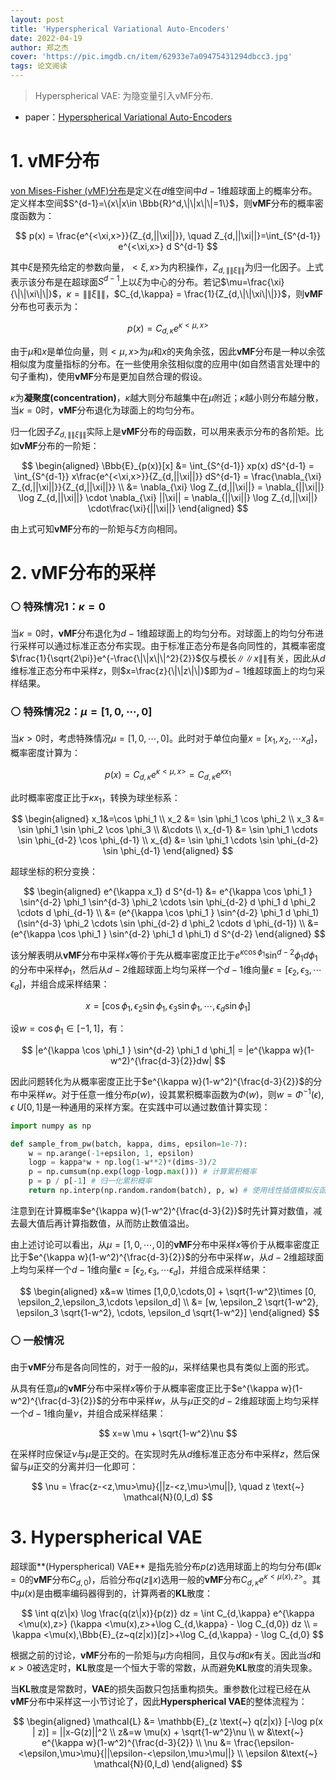```yaml
---
layout: post
title: 'Hyperspherical Variational Auto-Encoders'
date: 2022-04-19
author: 郑之杰
cover: 'https://pic.imgdb.cn/item/62933e7a09475431294dbcc3.jpg'
tags: 论文阅读
---
```


> Hyperspherical VAE: 为隐变量引入vMF分布.

- paper：[Hyperspherical Variational Auto-Encoders](https://arxiv.org/abs/1804.00891)


# 1. vMF分布

[von Mises-Fisher (vMF)分布](https://0809zheng.github.io/2022/04/23/vmf.html)是定义在$d$维空间中$d-1$维超球面上的概率分布。定义样本空间$S^{d-1}=\{x\|x\in \Bbb{R}^d,\|\|x\|\|=1\}$，则**vMF**分布的概率密度函数为：

$$ p(x) = \frac{e^{<\xi,x>}}{Z_{d,||\xi||}}, \quad Z_{d,||\xi||}=\int_{S^{d-1}} e^{<\xi,x>} d S^{d-1} $$

其中$\xi$是预先给定的参数向量，$<\xi,x>$为内积操作，$Z_{d,\|\|\xi\|\|}$为归一化因子。上式表示该分布是在超球面$S^{d-1}$上以$\xi$为中心的分布。若记$\mu=\frac{\xi}{\|\|\xi\|\|}$，$\kappa=\|\|\xi\|\|$，$C_{d,\kappa} = \frac{1}{Z_{d,\|\|\xi\|\|}}$，则**vMF**分布也可表示为：

$$ p(x) = C_{d,\kappa} e^{\kappa <\mu,x>} $$

由于$\mu$和$x$是单位向量，则$<\mu,x>$为$\mu$和$x$的夹角余弦，因此**vMF**分布是一种以余弦相似度为度量指标的分布。在一些使用余弦相似度的应用中(如自然语言处理中的句子重构)，使用**vMF**分布是更加自然合理的假设。

$\kappa$为**凝聚度(concentration)**，$\kappa$越大则分布越集中在$\mu$附近；$\kappa$越小则分布越分散，当$\kappa=0$时，**vMF**分布退化为球面上的均匀分布。

归一化因子$Z_{d,\|\|\xi\|\|}$实际上是**vMF**分布的母函数，可以用来表示分布的各阶矩。比如**vMF**分布的一阶矩：

$$ \begin{aligned} \Bbb{E}_{p(x)}[x] &= \int_{S^{d-1}} xp(x) dS^{d-1} = \int_{S^{d-1}} x\frac{e^{<\xi,x>}}{Z_{d,||\xi||}} dS^{d-1} = \frac{\nabla_{\xi} Z_{d,||\xi||}}{Z_{d,||\xi||}} \\ &= \nabla_{\xi} \log Z_{d,||\xi||} = \nabla_{||\xi||} \log Z_{d,||\xi||} \cdot \nabla_{\xi} ||\xi|| = \nabla_{||\xi||} \log Z_{d,||\xi||} \cdot\frac{\xi}{||\xi||} \end{aligned} $$

由上式可知**vMF**分布的一阶矩与$\xi$方向相同。

# 2. vMF分布的采样

### ⚪ 特殊情况1：$\kappa=0$

当$\kappa=0$时，**vMF**分布退化为$d-1$维超球面上的均匀分布。对球面上的均匀分布进行采样可以通过标准正态分布实现。由于标准正态分布是各向同性的，其概率密度$\frac{1}{\sqrt{2\pi}}e^{-\frac{\|\|x\|\|^2}{2}}$仅与模长$\|\|x\|\|$有关，因此从$d$维标准正态分布中采样$z$，则$x=\frac{z}{\|\|z\|\|}$即为$d-1$维超球面上的均匀采样结果。


### ⚪ 特殊情况2：$\mu=[1,0,\cdots,0]$

当$\kappa>0$时，考虑特殊情况$\mu=[1,0,\cdots,0]$。此时对于单位向量$x=[x_1,x_2,\cdots x_d]$，概率密度计算为：

$$ p(x) = C_{d,\kappa} e^{\kappa <\mu,x>}= C_{d,\kappa} e^{\kappa x_1} $$

此时概率密度正比于$\kappa x_1$，转换为球坐标系：

$$ \begin{aligned} x_1&=\cos \phi_1 \\ x_2 &= \sin \phi_1 \cos \phi_2 \\ x_3 &= \sin \phi_1 \sin \phi_2 \cos \phi_3 \\ &\cdots \\ x_{d-1} &= \sin \phi_1 \cdots \sin \phi_{d-2} \cos \phi_{d-1} \\ x_{d} &= \sin \phi_1 \cdots \sin \phi_{d-2} \sin \phi_{d-1} \end{aligned} $$

超球坐标的积分变换：

$$ \begin{aligned} e^{\kappa x_1} d S^{d-1} &= e^{\kappa \cos \phi_1 } \sin^{d-2} \phi_1 \sin^{d-3} \phi_2 \cdots \sin \phi_{d-2} d \phi_1 d \phi_2 \cdots d \phi_{d-1} \\ &= (e^{\kappa \cos \phi_1 } \sin^{d-2} \phi_1 d \phi_1) (\sin^{d-3} \phi_2 \cdots \sin \phi_{d-2}  d \phi_2 \cdots d \phi_{d-1}) \\ &= (e^{\kappa \cos \phi_1 } \sin^{d-2} \phi_1 d \phi_1) d S^{d-2} \end{aligned} $$

该分解表明从**vMF**分布中采样$x$等价于先从概率密度正比于$e^{\kappa \cos \phi_1 } \sin^{d-2} \phi_1 d \phi_1$的分布中采样$\phi_1$，然后从$d-2$维超球面上均匀采样一个$d-1$维向量$\epsilon=[\epsilon_2,\epsilon_3,\cdots \epsilon_d]$，并组合成采样结果：

$$ x = [\cos \phi_1, \epsilon_2 \sin \phi_1, \epsilon_3 \sin \phi_1, \cdots, \epsilon_d \sin \phi_1] $$

设$w=\cos \phi_1 \in [-1,1]$，有：

$$  |e^{\kappa \cos \phi_1 } \sin^{d-2} \phi_1 d \phi_1| = |e^{\kappa w}(1-w^2)^{\frac{d-3}{2}}dw|  $$

因此问题转化为从概率密度正比于$e^{\kappa w}(1-w^2)^{\frac{d-3}{2}}$的分布中采样$w$。对于任意一维分布$p(w)$，设其累积概率函数为$\Phi(w)$，则$w=\Phi^{-1}(\epsilon),\epsilon\text{~}U[0,1]$是一种通用的采样方案。在实践中可以通过数值计算实现：

```python
import numpy as np

def sample_from_pw(batch, kappa, dims, epsilon=1e-7):
    w = np.arange(-1+epsilon, 1, epsilon)
    logp = kappa*w + np.log(1-w**2)*(dims-3)/2
    p = np.cumsum(np.exp(logp-logp.max())) # 计算累积概率
    p = p / p[-1] # 归一化累积概率
    return np.interp(np.random.random(batch), p, w) # 使用线性插值模拟反函数
```

注意到在计算概率$e^{\kappa w}(1-w^2)^{\frac{d-3}{2}}$时先计算对数值，减去最大值后再计算指数值，从而防止数值溢出。

由上述讨论可以看出，从$\mu=[1,0,\cdots,0]$的**vMF**分布中采样$x$等价于从概率密度正比于$e^{\kappa w}(1-w^2)^{\frac{d-3}{2}}$的分布中采样$w$，从$d-2$维超球面上均匀采样一个$d-1$维向量$\epsilon=[\epsilon_2,\epsilon_3,\cdots \epsilon_d]$，并组合成采样结果：

$$ \begin{aligned} x&=w \times [1,0,0,\cdots,0] + \sqrt{1-w^2}\times [0, \epsilon_2,\epsilon_3,\cdots \epsilon_d] \\ &= [w, \epsilon_2 \sqrt{1-w^2}, \epsilon_3 \sqrt{1-w^2}, \cdots, \epsilon_d \sqrt{1-w^2}] \end{aligned} $$

### ⚪ 一般情况

由于**vMF**分布是各向同性的，对于一般的$\mu$，采样结果也具有类似上面的形式。

从具有任意$\mu$的**vMF**分布中采样$x$等价于从概率密度正比于$e^{\kappa w}(1-w^2)^{\frac{d-3}{2}}$的分布中采样$w$，从与$\mu$正交的$d-2$维超球面上均匀采样一个$d-1$维向量$\nu$，并组合成采样结果：

$$  x=w \mu + \sqrt{1-w^2}\nu $$

在采样时应保证$\nu$与$\mu$是正交的。在实现时先从$d$维标准正态分布中采样$z$，然后保留与$\mu$正交的分离并归一化即可：

$$ \nu = \frac{z-<z,\mu>\mu}{||z-<z,\mu>\mu||}, \quad z \text{~} \mathcal{N}(0,I_d) $$

# 3. Hyperspherical VAE
超球面**(Hyperspherical) VAE** 是指先验分布$p(z)$选用球面上的均匀分布(即$\kappa=0$的**vMF**分布$C_{d,0}$)，后验分布$q(z\|x)$选用一般的**vMF**分布$C_{d,\kappa} e^{\kappa <\mu(x),z>}$。其中$\mu(x)$是由概率编码器得到的，计算两者的**KL**散度：

$$ \int q(z\|x) \log \frac{q(z\|x)}{p(z)} dz = \int C_{d,\kappa} e^{\kappa <\mu(x),z>} (\kappa <\mu(x),z>+\log C_{d,\kappa} - \log C_{d,0}) dz \\ = \kappa <\mu(x),\Bbb{E}_{z~q(z|x)}[z]>+\log C_{d,\kappa} - \log C_{d,0} $$

根据之前的讨论，**vMF**分布的一阶矩与$\mu$方向相同，且仅与$d$和$\kappa$有关。因此当$d$和$\kappa>0$被选定时，**KL**散度是一个恒大于零的常数，从而避免**KL**散度的消失现象。

当**KL**散度是常数时，**VAE**的损失函数只包括重构损失。重参数化过程已经在从**vMF**分布中采样这一小节讨论了，因此**Hyperspherical VAE**的整体流程为：

$$ \begin{aligned} \mathcal{L}  &= \mathbb{E}_{z \text{~} q(z|x)} [-\log p(x | z)] = ||x-G(z)||^2 \\ z&=w \mu(x) + \sqrt{1-w^2}\nu \\ w &\text{~} e^{\kappa w}(1-w^2)^{\frac{d-3}{2}} \\  \nu &= \frac{\epsilon-<\epsilon,\mu>\mu}{||\epsilon-<\epsilon,\mu>\mu||} \\ \epsilon &\text{~} \mathcal{N}(0,I_d) \end{aligned} $$

